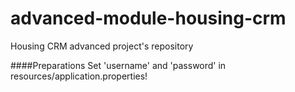 # advanced-module-housing-crm
Housing CRM advanced project's repository

####Preparations
Set 'username' and 'password' in resources/application.properties!

